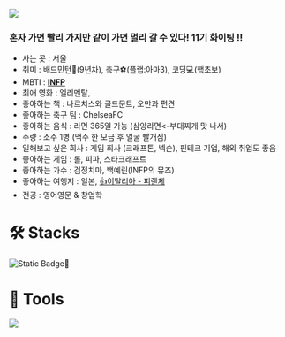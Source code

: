 ![](https://capsule-render.vercel.app/api?type=waving&&color=0:0702e3,100:9290f5&height=200&section=header&fontSize=30&animation=twinkling&fontColor=FFFFFF&text=개발을%20더%20잘하고%20싶은%20기획자%20김윤홍입니다🖥️)

### 혼자 가면 빨리 가지만 같이 가면 멀리 갈 수 있다! 11기 화이팅 !!
* 사는 곳 : 서울
* 취미 : 배드민턴🏸(9년차), 축구⚽(플랩:아마3), 코딩💻(핵초보)
* MBTI : <u>**INFP**</u>
* 최애 영화 : 엘리멘탈, 
* 좋아하는 책 : 나르치스와 골드문트, 오만과 편견
* 좋아하는 축구 팀 : ChelseaFC
* 좋아하는 음식 : 라면 365일 가능 (삼양라면<-부대찌개 맛 나서)
* 주량 : 소주 1병 (맥주 한 모금 후 얼굴 빨개짐)
* 일해보고 싶은 회사 : 게임 회사 (크래프톤, 넥슨), 핀테크 기업, 해외 취업도 좋음
* 좋아하는 게임 : 롤, 피파, 스타크래프트 
* 좋아하는 가수 : 검정치마, 백예린(INFP의 뮤즈)
* 좋아하는 여행지 : 일본, <u>👍이탈리아 - 피렌체</u>
* 전공 : 영어영문 & 창업학

# 🛠️ Stacks
![Static Badge](https://img.shields.io/badge/java-027abf)🌱


# 🦾 Tools
 <img src="https://img.shields.io/badge/Visual%20Studio%20Code-#007ACC?style=flat-square&logo=로고&logoColor=색상"/>
